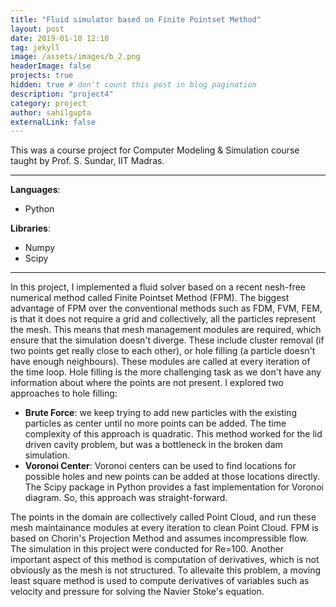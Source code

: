 ```yaml
---
title: "Fluid simulator based on Finite Pointset Method"
layout: post
date: 2019-01-10 12:10
tag: jekyll
image: /assets/images/b_2.png
headerImage: false
projects: true
hidden: true # don't count this post in blog pagination
description: "project4"
category: project
author: sahilgupta
externalLink: false
---
```


This was a course project for Computer Modeling & Simulation course taught by Prof. S. Sundar, IIT Madras. 

---

**Languages**: 
- Python

**Libraries**: 
- Numpy
- Scipy

---

In this project, I implemented a fluid solver based on a recent nesh-free numerical method called Finite Pointset Method (FPM). The biggest advantage of FPM over the conventional methods such as FDM, FVM, FEM, is that it does not require a grid and collectively, all the particles represent the mesh. This means that mesh management modules are required, which ensure that the simulation doesn't diverge. These include cluster removal (if two points get really close to each other), or hole filling (a particle doesn't have enough neighbours). These modules are called at every iteration of the time loop. Hole filling is the more challenging task as we don't have any information about where the points are not present. I explored two approaches to hole filling:
- **Brute Force**: we keep trying to add new particles with the existing particles as center until no more points can be added. The time complexity of this approach is quadratic. This method worked for the lid driven cavity problem, but was a bottleneck in the broken dam simulation.
- **Voronoi Center**: Voronoi centers can be used to find locations for possible holes and new points can be added at those locations directly. The Scipy package in Python provides a fast implementation for Voronoi diagram. So, this approach was straight-forward.

The points in the domain are collectively called Point Cloud, and run these mesh maintainance modules at every iteration to clean Point Cloud. FPM is based on Chorin's Projection Method and assumes incompressible flow. The simulation in this project were conducted for Re=100. Another important aspect of this method is computation of derivatives, which is not obviously as the mesh is not structured. To allevaite this problem, a moving least square method is used to compute derivatives of variables such as velocity and pressure for solving the Navier Stoke's equation.